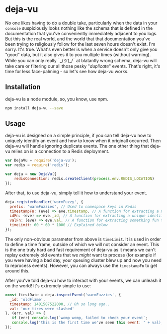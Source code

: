 deja-vu
=======
No one likes having to do a double take, particularly when the data in your
`console` suspiciously looks nothing like the schema that is defined in the
documentation that you've conveniently immediately adjacent to you logs.
But this is the real world, and the world that that documentation you've been
trying to religiously follow for the last seven hours doesn't exist. I'm sorry.
It's true. What's even better is when a service doesn't only give you "good"
data, but it also gives it to you multiple times (without warning). While
you can only really ¯\_(ツ)_/¯ at blatantly wrong schema, deja-vu will take
care or filtering our all those pesky "_duplicate_" events. That's right,
it's time for less face-palming - so let's see how deja-vu works.

## Installation
deja-vu ia a node module, so, you know, use npm.
```sh
npm install deja-vu --save
```

## Usage
deja-vu is designed on a simple principle, if you can tell deja-vu how to
uniquely identify an event and how to know when it originall occurred. Then
deja-vu will handle ignoring duplicate events. The one other thing that
deja-vu relies on is a connection to a Redis deployment.

```js
var DejaVu = require('deja-vu');
var redis = require('redis');

var deja = new DejaVu({
    redisConnection: redis.createClient(process.env.REDIS_LOCATION)
});
```

After that, to use deja-vu, simply tell it how to understand your event.
```js
deja.registerHandler('warmFuzzy', {
  prefix: 'warmFuzzies', // Used to namespace keys in Redis
  timestampFn: (eve) => eve.timestamp, // A function for extracting a ms timestamp
  idFn: (eve) => eve._id, // A function for extracting a unique identifier
  valFn: (eve) => eve.val, // A function for extracting something fun to store as the value.
  timeLimit: 60 * 60 * 1000 // Explained below
});
```

The only non-obvious parameter from above is `timeLimit`. It is used in order to
define a time frame, outside of which we will not consider an event. This is the
one truly hard and fast requirement of deja-vu as it means we can't replay
extremely old events that we _might_ want to process (for example if you were
having a bad day, your queuing cluster blew up and now you need to reprocess
events). However, you can always use the `timestampFn` to get around this.

After you've told deja-vu how to interact with your events, we can unleash
it on the world! It's extremely simple to use:

```js
const firstDate = deja.inspectEvent('warmFuzzies', {
  _id: 'oldFlame',
  timestamp: 1401587522000, // Oh so long ago..
  val: 'our tires were slashed'
}, (err, val) => {
   if (err) console.log(`womp womp, failed to check your event`;
   console.log('this is the first time we've seen this event: ' + val);
});

```
